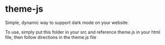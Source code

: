 # theme-js
Simple, dynamic way to support dark mode on your website.

To use, simply put this folder in your src and reference theme.js in your html file, then follow directions in the theme.js file